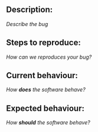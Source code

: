 ## Description:
*Describe the bug*

## Steps to reproduce:
*How can we reproduces your bug?*

## Current behaviour:
*How **does** the software behave?*

## Expected behaviour:
*How **should** the software behave?*
